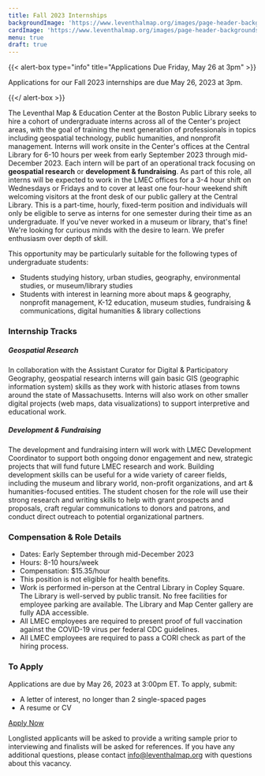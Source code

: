 ```yaml
---
title: Fall 2023 Internships
backgroundImage: 'https://www.leventhalmap.org/images/page-header-backgrounds/gallery.jpg'
cardImage: 'https://www.leventhalmap.org/images/page-header-backgrounds/gallery.jpg'
menu: true
draft: true
---
```


{{\< alert-box type="info" title="Applications Due Friday, May 26 at 3pm" >}}

Applications for our Fall 2023 internships are due May 26, 2023 at 3pm.

{{\</ alert-box >}}

The Leventhal Map & Education Center at the Boston Public Library seeks to hire a cohort of undergraduate interns across all of the Center's project areas, with the goal of training the next generation of professionals in topics including geospatial technology, public humanities, and nonprofit management. Interns will work onsite in the Center's offices at the Central Library for 6-10 hours per week from early September 2023 through mid-December 2023. Each intern will be part of an operational track focusing on **geospatial research** or **development & fundraising**. As part of this role, all interns will be expected to work in the LMEC offices for a 3-4 hour shift on Wednesdays or Fridays and to cover at least one four-hour weekend shift welcoming visitors at the front desk of our public gallery at the Central Library. This is a part-time, hourly, fixed-term position and individuals will only be eligible to serve as interns for one semester during their time as an undergraduate. If you've never worked in a museum or library, that's fine! We're looking for curious minds with the desire to learn. We prefer enthusiasm over depth of skill.

This opportunity may be particularly suitable for the following types of undergraduate students:

* Students studying history, urban studies, geography, environmental studies, or museum/library studies
* Students with interest in learning more about maps & geography, nonprofit management, K-12 education, museum studies, fundraising & communications, digital humanities & library collections

### Internship Tracks

##### Geospatial Research

In collaboration with the Assistant Curator for Digital & Participatory Geography, geospatial research interns will gain basic GIS (geographic information system) skills as they work with historic atlases from towns around the state of Massachusetts. Interns will also work on other smaller digital projects (web maps, data visualizations) to support interpretive and educational work.

##### Development & Fundraising

The development and fundraising intern will work with LMEC Development Coordinator to support both ongoing donor engagement and new, strategic projects that will fund future LMEC research and work. Building development skills can be useful for a wide variety of career fields, including the museum and library world, non-profit organizations, and art & humanities-focused entities. The student chosen for the role will use their strong research and writing skills to help with grant prospects and proposals, craft regular communications to donors and patrons, and conduct direct outreach to potential organizational partners.

### **Compensation & Role Details**

* Dates: Early September through mid-December 2023
* Hours: 8-10 hours/week
* Compensation: $15.35/hour
* This position is not eligible for health benefits.
* Work is performed in-person at the Central Library in Copley Square. The Library is well-served by public transit. No free facilities for employee parking are available. The Library and Map Center gallery are fully ADA accessible.
* All LMEC employees are required to present proof of full vaccination against the COVID-19 virus per federal CDC guidelines.
* All LMEC employees are required to pass a CORI check as part of the hiring process.

### **To Apply**

Applications are due by May 26, 2023 at 3:00pm ET. To apply, submit:

* A letter of interest, no longer than 2 single-spaced pages
* A resume or CV

<a class="btn btn-lg btn-primary-outline" href="https://airtable.com/shr47L1tJgnR61q1g" target=_blank>Apply Now</a>

Longlisted applicants will be asked to provide a writing sample prior to interviewing and finalists will be asked for references. If you have any additional questions, please contact [info@leventhalmap.org](mailto:info@leventhalmap.org) with questions about this vacancy.
